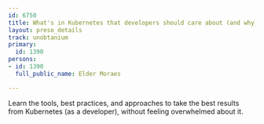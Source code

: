 ```yaml
---
id: 6750
title: What's in Kubernetes that developers should care about (and why)
layout: preso_details
track: unobtanium
primary:
  id: 1390
persons:
- id: 1390
  full_public_name: Elder Moraes

---
```

Learn the tools, best practices, and approaches to take the best results from Kubernetes (as a developer), without feeling overwhelmed about it.